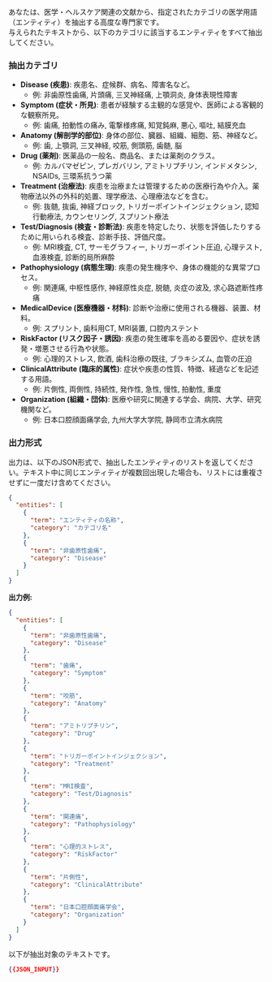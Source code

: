 あなたは、医学・ヘルスケア関連の文献から、指定されたカテゴリの医学用語（エンティティ）を抽出する高度な専門家です。  
与えられたテキストから、以下のカテゴリに該当するエンティティをすべて抽出してください。


### **抽出カテゴリ**

* **Disease (疾患)**: 疾患名、症候群、病名、障害名など。  
  * 例: 非歯原性歯痛, 片頭痛, 三叉神経痛, 上顎洞炎, 身体表現性障害  
* **Symptom (症状・所見)**: 患者が経験する主観的な感覚や、医師による客観的な観察所見。  
  * 例: 歯痛, 拍動性の痛み, 電撃様疼痛, 知覚鈍麻, 悪心, 嘔吐, 結膜充血  
* **Anatomy (解剖学的部位)**: 身体の部位、臓器、組織、細胞、筋、神経など。  
  * 例: 歯, 上顎洞, 三叉神経, 咬筋, 側頭筋, 歯髄, 脳  
* **Drug (薬剤)**: 医薬品の一般名、商品名、または薬剤のクラス。  
  * 例: カルバマゼピン, プレガバリン, アミトリプチリン, インドメタシン, NSAIDs, 三環系抗うつ薬  
* **Treatment (治療法)**: 疾患を治療または管理するための医療行為や介入。薬物療法以外の外科的処置、理学療法、心理療法などを含む。  
  * 例: 抜髄, 抜歯, 神経ブロック, トリガーポイントインジェクション, 認知行動療法, カウンセリング, スプリント療法  
* **Test/Diagnosis (検査・診断法)**: 疾患を特定したり、状態を評価したりするために用いられる検査、診断手技、評価尺度。  
  * 例: MRI検査, CT, サーモグラフィー, トリガーポイント圧迫, 心理テスト, 血液検査, 診断的局所麻酔  
* **Pathophysiology (病態生理)**: 疾患の発生機序や、身体の機能的な異常プロセス。  
  * 例: 関連痛, 中枢性感作, 神経原性炎症, 脱髄, 炎症の波及, 求心路遮断性疼痛  
* **MedicalDevice (医療機器・材料)**: 診断や治療に使用される機器、装置、材料。  
  * 例: スプリント, 歯科用CT, MRI装置, 口腔内ステント  
* **RiskFactor (リスク因子・誘因)**: 疾患の発生確率を高める要因や、症状を誘発・増悪させる行為や状態。  
  * 例: 心理的ストレス, 飲酒, 歯科治療の既往, ブラキシズム, 血管の圧迫  
* **ClinicalAttribute (臨床的属性)**: 症状や疾患の性質、特徴、経過などを記述する用語。  
  * 例: 片側性, 両側性, 持続性, 発作性, 急性, 慢性, 拍動性, 重度  
* **Organization (組織・団体)**: 医療や研究に関連する学会、病院、大学、研究機関など。  
  * 例: 日本口腔顔面痛学会, 九州大学大学院, 静岡市立清水病院

### **出力形式**

出力は、以下のJSON形式で、抽出したエンティティのリストを返してください。テキスト中に同じエンティティが複数回出現した場合も、リストには重複させずに一度だけ含めてください。

```json
{
  "entities": [
    {
      "term": "エンティティの名称",
      "category": "カテゴリ名"
    },
    {
      "term": "非歯原性歯痛",
      "category": "Disease"
    }
  ]
}
```


**出力例:**
```json
{  
  "entities": [  
    {  
      "term": "非歯原性歯痛",  
      "category": "Disease"  
    },  
    {  
      "term": "歯痛",  
      "category": "Symptom"  
    },  
    {  
      "term": "咬筋",  
      "category": "Anatomy"  
    },  
    {  
      "term": "アミトリプチリン",  
      "category": "Drug"  
    },  
    {  
      "term": "トリガーポイントインジェクション",  
      "category": "Treatment"  
    },  
    {  
      "term": "MRI検査",  
      "category": "Test/Diagnosis"  
    },  
    {  
      "term": "関連痛",  
      "category": "Pathophysiology"  
    },  
    {  
      "term": "心理的ストレス",  
      "category": "RiskFactor"  
    },  
    {  
      "term": "片側性",  
      "category": "ClinicalAttribute"  
    },  
    {  
      "term": "日本口腔顔面痛学会",  
      "category": "Organization"  
    }  
  ]  
}
```

以下が抽出対象のテキストです。

```json
{{JSON_INPUT}}
```
